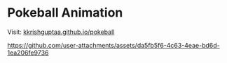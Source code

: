 # Pokeball Animation
Visit: [kkrishguptaa.github.io/pokeball](https://kkrishguptaa.github.io/pokeball/)

https://github.com/user-attachments/assets/da5fb5f6-4c63-4eae-bd6d-1ea206fe9736
